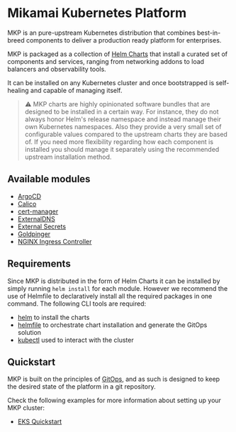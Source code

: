 # Mikamai Kubernetes Platform

MKP is an pure-upstream Kubernetes distribution
that combines best-in-breed components to deliver
a production ready platform for enterprises.

MKP is packaged as a collection of [Helm Charts]
that install a curated set of components and services, ranging from networking addons
to load balancers and observability tools.

It can be installed on any Kubernetes cluster and once bootstrapped is self-healing and
capable of managing itself.

> :warning: MKP charts are highly opinionated software bundles
> that are designed to be installed in a certain way. For instance, they do not always honor
> Helm's release namespace and instead manage their own Kubernetes namespaces.
> Also they provide a very small set of configurable values compared to the upstream charts they are
> based of.
> If you need more flexibility regarding how each component is installed you should
> manage it separately using the recommended upstream installation method.

## Available modules

- [ArgoCD]
- [Calico]
- [cert-manager]
- [ExternalDNS]
- [External Secrets]
- [Goldpinger]
- [NGINX Ingress Controller]

## Requirements

Since MKP is distributed in the form of Helm Charts it can be installed by
simply running `helm install` for each module. However we recommend the use of Helmfile
to declaratively install all the required packages in one command.
The following CLI tools are required:

- [helm] to install the charts
- [helmfile] to orchestrate chart installation and generate the GitOps solution
- [kubectl] used to interact with the cluster

## Quickstart

MKP is built on the principles of [GitOps], and as such is designed to
keep the desired state of the platform in a git repository.

Check the following examples for more information about setting up your MKP cluster:

- [EKS Quickstart]

[Helm Charts]: https://helm.sh
[ArgoCD]: https://argoproj.github.io/argo-cd
[Calico]: https://projectcalico.org
[cert-manager]: https://cert-manager.io
[ExternalDNS]: https://github.com/kubernetes-sigs/external-dns
[External Secrets]: https://github.com/godaddy/kubernetes-external-secrets
[Goldpinger]: https://github.com/bloomberg/goldpinger
[NGINX Ingress Controller]: https://kubernetes.github.io/ingress-nginx/
[helm]: https://helm.sh/docs/intro/install/
[helmfile]: https://github.com/roboll/helmfile
[kubectl]: https://kubernetes.io/docs/tasks/tools/install-kubectl
[GitOps]: https://www.weave.works/blog/what-is-gitops-really
[EKS Quickstart]: ./examples/eks/README.md
